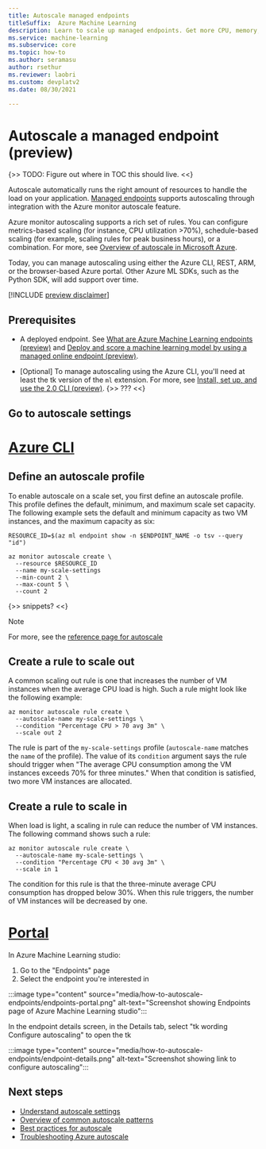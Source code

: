 ```yaml
---
title: Autoscale managed endpoints
titleSuffix:  Azure Machine Learning
description: Learn to scale up managed endpoints. Get more CPU, memory, disk space, and extra features.
ms.service: machine-learning
ms.subservice: core
ms.topic: how-to
ms.author: seramasu
author: rsethur
ms.reviewer: laobri
ms.custom: devplatv2
ms.date: 08/30/2021

---
```

# Autoscale a managed endpoint (preview)

{>> TODO: Figure out where in TOC this should live.  <<}

Autoscale automatically runs the right amount of resources to handle the load on your application. [Managed endpoints](concept-endpoints.md) supports autoscaling through integration with the Azure monitor autoscale feature. 

Azure monitor autoscaling supports a rich set of rules. You can configure metrics-based scaling (for instance, CPU utilization >70%), schedule-based scaling (for example, scaling rules for peak business hours), or a combination. For more, see [Overview of autoscale in Microsoft Azure](/azure-monitor/autoscale/autoscale-overview.md).

Today, you can manage autoscaling using either the Azure CLI, REST, ARM, or the browser-based Azure portal. Other Azure ML SDKs, such as the Python SDK, will add support over time.

[!INCLUDE [preview disclaimer](../../includes/machine-learning-preview-generic-disclaimer.md)]

## Prerequisites

* A deployed endpoint. See [What are Azure Machine Learning endpoints (preview)](concept-endpoints.md) and [Deploy and score a machine learning model by using a managed online endpoint (preview)](how-to-deploy-managed-online-endpoints.md). 

* [Optional] To manage autoscaling using the Azure CLI, you'll need at least the tk version of the `ml` extension. For more, see [Install, set up, and use the 2.0 CLI (preview)](how-to-configure-cli.md). {>> ??? <<}

## Go to autoscale settings

# [Azure CLI](#tab/azure-cli)

## Define an autoscale profile

To enable autoscale on a scale set, you first define an autoscale profile. This profile defines the default, minimum, and maximum scale set capacity. The following example sets the default and minimum capacity as two VM instances, and the maximum capacity as six:

```azurecli
RESOURCE_ID=$(az ml endpoint show -n $ENDPOINT_NAME -o tsv --query "id")

az monitor autoscale create \
  --resource $RESOURCE_ID
  --name my-scale-settings
  --min-count 2 \
  --max-count 5 \
  --count 2
```

{>> snippets? <<}

> [!NOTE]
For more, see the [reference page for autoscale](/cli/azure/monitor/autoscale?view=azure-cli-latest&preserve-view=true)

## Create a rule to scale out

A common scaling out rule is one that increases the number of VM instances when the average CPU load is high. Such a rule might look like the following example:

```azurecli
az monitor autoscale rule create \
  --autoscale-name my-scale-settings \
  --condition "Percentage CPU > 70 avg 3m" \
  --scale out 2
```

The rule is part of the `my-scale-settings` profile (`autoscale-name` matches the `name` of the profile). The value of its `condition` argument says the rule should trigger when "The average CPU consumption among the VM instances exceeds 70% for three minutes." When that condition is satisfied, two more VM instances are allocated. 

## Create a rule to scale in

When load is light, a scaling in rule can reduce the number of VM instances. The following command shows such a rule:

```azurecli
az monitor autoscale rule create \
  --autoscale-name my-scale-settings \
  --condition "Percentage CPU < 30 avg 3m" \
  --scale in 1
```

The condition for this rule is that the three-minute average CPU consumption has dropped below 30%. When this rule triggers, the number of VM instances will be decreased by one. 

# [Portal](#tab/azure-portal)

In Azure Machine Learning studio:

1. Go to the "Endpoints" page
1. Select the endpoint you're interested in

:::image type="content" source="media/how-to-autoscale-endpoints/endpoints-portal.png" alt-text="Screenshot showing Endpoints page of Azure Machine Learning studio":::

In the endpoint details screen, in the Details tab, select "tk wording Configure autoscaling" to open the tk 

:::image type="content" source="media/how-to-autoscale-endpoints/endpoint-details.png" alt-text="Screenshot showing link to configure autoscaling":::

## Next steps

- [Understand autoscale settings](/autoscale/autoscale-understand-settings)
- [Overview of common autoscale patterns](/autoscale/autoscale-common-scale-patterns)
- [Best practices for autoscale](/autoscale/autoscale-best-practices)
- [Troubleshooting Azure autoscale](/autoscale/autoscale-troubleshoot)
